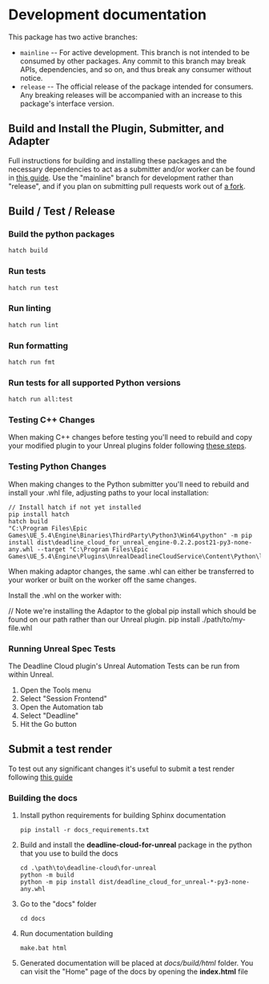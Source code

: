 # Development documentation

This package has two active branches:
- `mainline` -- For active development. This branch is not intended to be consumed by other packages. Any commit to this branch may break APIs, dependencies, and so on, and thus break any consumer without notice.
- `release` -- The official release of the package intended for consumers. Any breaking releases will be accompanied with an increase to this package's interface version.

## Build and Install the Plugin, Submitter, and Adapter

Full instructions for building and installing these packages and the necessary dependencies to act as a submitter and/or worker can be found in [this guide](https://github.com/aws-deadline/deadline-cloud-for-unreal-engine/blob/mainline/SETUP_SUBMITTER_CMF.md).  Use the "mainline" branch for development rather than "release", and if you plan on submitting pull requests work out of [a fork](https://github.com/aws-deadline/deadline-cloud-for-unreal-engine/blob/mainline/CONTRIBUTING.md#contributing-via-pull-requests).


## Build / Test / Release

### Build the python packages

```bash
hatch build
```

### Run tests

```bash
hatch run test
```

### Run linting

```bash
hatch run lint
```

### Run formatting

```bash
hatch run fmt
```

### Run tests for all supported Python versions

```bash
hatch run all:test
```

### Testing C++ Changes

When making C++ changes before testing you'll need to rebuild and copy your modified plugin to your Unreal plugins folder following [these steps](https://github.com/aws-deadline/deadline-cloud-for-unreal-engine/blob/mainline/SETUP_SUBMITTER_CMF.md#build-the-plugin).


### Testing Python Changes

When making changes to the Python submitter you'll need to rebuild and install your .whl file, adjusting paths to your local installation:

```
// Install hatch if not yet installed
pip install hatch
hatch build
"C:\Program Files\Epic Games\UE_5.4\Engine\Binaries\ThirdParty\Python3\Win64\python" -m pip install dist\deadline_cloud_for_unreal_engine-0.2.2.post21-py3-none-any.whl --target "C:\Program Files\Epic Games\UE_5.4\Engine\Plugins\UnrealDeadlineCloudService\Content\Python\libraries"
```

When making adaptor changes, the same .whl can either be transferred to your worker or built on the worker off the same changes.

Install the .whl on the worker with:

// Note we're installing the Adaptor to the global pip install which should be found on our path rather than our Unreal plugin.
pip install ./path/to/my-file.whl


### Running Unreal Spec Tests

The Deadline Cloud plugin's Unreal Automation Tests can be run from within Unreal.

1. Open the Tools menu
2. Select "Session Frontend"
3. Open the Automation tab
4. Select "Deadline"
5. Hit the Go button


## Submit a test render

To test out any significant changes it's useful to submit a test render following [this guide](https://github.com/aws-deadline/deadline-cloud-for-unreal-engine/blob/mainline/SETUP_SUBMITTER_CMF.md#submit-a-test-render-optional)


### Building the docs

1. Install python requirements for building Sphinx documentation
   ```
   pip install -r docs_requirements.txt
   ```
2. Build and install the **deadline-cloud-for-unreal** package in the python that you use to build the docs
   ```
   cd .\path\to\deadline-cloud\for-unreal
   python -m build
   python -m pip install dist/deadline_cloud_for_unreal-*-py3-none-any.whl
   ```
3. Go to the "docs" folder
   ```
   cd docs
   ```

4. Run documentation building
   ```
   make.bat html
   ```
   
5. Generated documentation will be placed at *docs/build/html* folder.
   You can visit the "Home" page of the docs by opening the **index.html** file









